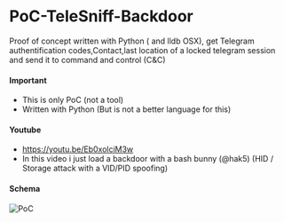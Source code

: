 # PoC-TeleSniff-Backdoor
Proof of concept written with Python ( and lldb OSX), get Telegram authentification codes,Contact,last location of a locked telegram session and send it to command and control (C&C)

#### Important
+ This is only PoC (not a tool)
+ Written with Python (But is not a better language for this)

#### Youtube
+ https://youtu.be/Eb0xolciM3w
+ In this video i just load a backdoor with a bash bunny (@hak5) (HID / Storage attack with a VID/PID spoofing)

#### Schema

![PoC](https://s17.postimg.org/m8zocjgm7/Capture_d_e_cran_2017_03_22_a_12_05_17.png)
